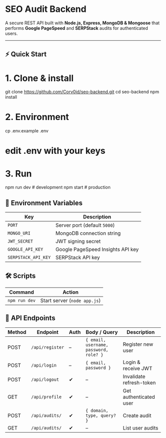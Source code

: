 # SEO Audit Backend

A secure REST API built with **Node.js, Express, MongoDB & Mongoose** that performs **Google PageSpeed** and **SERPStack** audits for authenticated users.

---

## ⚡ Quick Start


# 1. Clone & install
git clone https://github.com/Corv0id/seo-backend.git
cd seo-backend
npm install

# 2. Environment
cp .env.example .env
# edit .env with your keys

# 3. Run
npm run dev        # development
npm start          # production

## 🔐 Environment Variables

| Key                 | Description                                |
|---------------------|--------------------------------------------|
| `PORT`              | Server port (default `5000`)               |
| `MONGO_URI`         | MongoDB connection string                  |
| `JWT_SECRET`        | JWT signing secret                         |
| `GOOGLE_API_KEY`    | Google PageSpeed Insights API key          |
| `SERPSTACK_API_KEY` | SERPStack API key                          |

## 🛠️ Scripts

| Command     | Action                   |
|-------------|--------------------------|
| `npm run dev` | Start server (`node app.js`) |

## 📡 API Endpoints

| Method | Endpoint        | Auth | Body / Query                           | Description               |
|--------|-----------------|------|----------------------------------------|---------------------------|
| POST   | `/api/register` | –    | `{ email, username, password, role? }` | Register new user         |
| POST   | `/api/login`    | –    | `{ email, password }`                  | Login & receive JWT       |
| POST   | `/api/logout`   | ✔︎   | –                                      | Invalidate refresh-token  |
| GET    | `/api/profile`  | ✔︎   | –                                      | Get authenticated user    |
| POST   | `/api/audits/`  | ✔︎   | `{ domain, type, query? }`             | Create audit              |
| GET    | `/api/audits/`  | ✔︎   | –                                      | List user audits          |